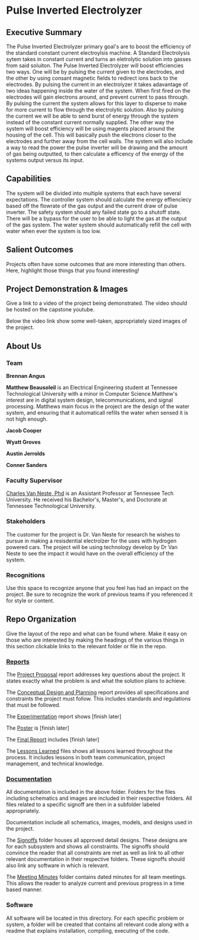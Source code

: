 # Pulse Inverted Electrolyzer

## Executive Summary

 The Pulse Inverted Electrolyzer primary goal's are to boost the efficiency of the standard constant current electroylsis machine. A Standard Electrolysis sytem takes in constant current and turns an eletrolytic solution into gasses from said soluiton. The  Pulse Inverted Electrolyzer will boost efficiencies two ways. One will be by pulsing the current given to the electrodes, and the other by using consant magnetic fields to redirect ions back to the electrodes. By pulsing the current in an electrolyzer it takes adavantage of two ideas happening inside the water of the system. When first fired on the electrodes will gain electrons around, and prevent current to pass through. By pulsing the current the system allows for this layer to disperse to make for more current to flow through the electrolytic solution. Also by pulsing the current we will be able to send burst of energy through the system instead of the constant current normally supplied. The other way the system will boost efficiency will be using magents placed around the housing of the cell. This will basically push the electrons closer to the electrodes and further away from the cell walls. The system will also include a way to read the power the pulse inverter will be drawing and the amount of gas being outputted, to then calculate a efficency of the energy of the systems output versus its input. 

## Capabilities
The system will be divided into multiple systems that each have several expectations. The controller system should calculate the energy effienciecy based off the flowrate of the gas output and the current draw of pulse inverter. The safety system should any failed state go to a shutoff state. There will be a bypass for the user to be able to light the gas at the output of the gas system. The water system should automatically refill the cell with water when ever the system is too low.


## Salient Outcomes

Projects often have some outcomes that are more interesting than others. Here, highlight those things that you found interesting!


## Project Demonstration & Images

Give a link to a video of the project being demonstrated. The video should be hosted on the capstone youtube.

Below the video link show some well-taken, appropriately sized images of the project.


## About Us

### Team

**Brennan Angus**

**Matthew Beausoleil** is an Electrical Engineering student at Tennessee Technological University with a minor in Computer Science.Matthew's interest are in digital system design, telecommunications, and signal processing. Matthews main focus in the project are the design of the water system, and ensuring that it automaticall refills the water when sensed it is not high enough.

**Jacob Cooper**

**Wyatt Groves**

**Austin Jerrolds**

**Conner Sanders**

### Faculty Supervisor
[Charles Van Neste, Phd](https://www.tntech.edu/directory/engineering/faculty/charles-van-neste.php) is an Assistant Professor at Tennessee Tech University. He received his Bachelor's, Master's, and Doctorate at Tennessee Technological University. 

### Stakeholders
The customer for the project is Dr. Van Neste for research he wishes to pursue in making a resisdential electrolzer for the uses with hydrogen powered cars. The project will be using technology develop by Dr Van Neste to see the impact it would have on the overall efficiency of the system.  



### Recognitions

Use this space to recognize anyone that you feel has had an impact on the project. Be sure to recognize the work of previous teams if you referenced it for style or content. 

## Repo Organization

Give the layout of the repo and what can be found where. Make it easy on those who are interested by making the headings of the various things in this section clickable links to the relevant folder or file in the repo.

### [Reports](/Reports)

The [Project Proposal](/Reports/Project%20Proposal/Project_Proposal-V2.pdf) report addresses key questions about the project. It states exactly what the problem is and what the solution plans to achieve. 

The [Conceptual Design and Planning](/Reports/Conceptual%20Design/Conceptual_DesignV2.pdf) report provides all specifications and constraints the project must follow. This includes standards and regulations that must be followed.

The [Experimentation](/Reports/Experimentation) report shows [finish later]

The [Poster](/Reports/Poster) is [finish later]

The [Final Report](/Reports/Final%20Report) includes [finish later]

The [Lessons Learned](/Reports/Lessons%20Learned/Lessons%20Learned.md) files shows all lessons learned throughout the process. It includes lessons in both team communication, project management, and technical knowledge.

### [Documentation](/Documentation)

All documentation is included in the above folder. Folders for the files including schematics and images are included in their respective folders. All files related to a specific signoff are then in a subfolder labeled appropriately.

Documentation include all schematics, images, models, and designs used in the project. 

The [Signoffs](/Documentation/Signoffs) folder houses all approved detail designs. These designs are for each subsystem and shows all constraints. The signoffs should convince the reader that all constraints are met as well as link to all other relevant documentation in their respective folders. These signoffs should also link any software in which is relevant.

The [Meeting Minutes](/Documentation/Meeting%20Minutes) folder contains dated minutes for all team meetings. This allows the reader to analyze current and previous progress in a time based manner. 


### Software
All software will be located in this directory. For each specific problem or system, a folder will be created that contains all relevant code along with a readme that explains installation, compiling, executing of the code.
